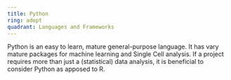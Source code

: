 ```yaml
---
title: Python
ring: adopt
quadrant: Languages and Frameworks
---
```


Python is an easy to learn, mature general-purpose language. It has vary mature packages for machine learning and Single Cell analysis. If a project requires more than just a (statistical) data analysis, it is beneficial to consider Python as apposed to R.
